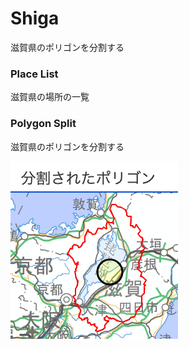 Shiga
===============

滋賀県のポリゴンを分割する

### Place List

滋賀県の場所の一覧

### Polygon Split

滋賀県のポリゴンを分割する

![splited_polygons](https://github.com/ohwada/World_Countries/blob/main/geoPandas/polygon_explode/shiga/polygon_split/screenshots/splited_polygons.png)


